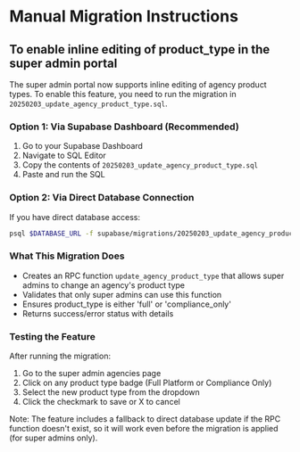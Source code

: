 # Manual Migration Instructions

## To enable inline editing of product_type in the super admin portal

The super admin portal now supports inline editing of agency product types. To enable this feature, you need to run the migration in `20250203_update_agency_product_type.sql`.

### Option 1: Via Supabase Dashboard (Recommended)

1. Go to your Supabase Dashboard
2. Navigate to SQL Editor
3. Copy the contents of `20250203_update_agency_product_type.sql`
4. Paste and run the SQL

### Option 2: Via Direct Database Connection

If you have direct database access:

```bash
psql $DATABASE_URL -f supabase/migrations/20250203_update_agency_product_type.sql
```

### What This Migration Does

- Creates an RPC function `update_agency_product_type` that allows super admins to change an agency's product type
- Validates that only super admins can use this function
- Ensures product_type is either 'full' or 'compliance_only'
- Returns success/error status with details

### Testing the Feature

After running the migration:

1. Go to the super admin agencies page
2. Click on any product type badge (Full Platform or Compliance Only)
3. Select the new product type from the dropdown
4. Click the checkmark to save or X to cancel

Note: The feature includes a fallback to direct database update if the RPC function doesn't exist, so it will work even before the migration is applied (for super admins only).
